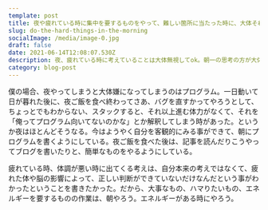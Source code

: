 ```yaml
---
template: post
title: 夜や疲れている時に集中を要するものをやって、難しい箇所に当たった時に、大体それが嫌いになる。
slug: do-the-hard-things-in-the-morning
socialImage: /media/image-0.jpg
draft: false
date: 2021-06-14T12:08:07.530Z
description: 夜、疲れている時に考えていることは大体無視してok。朝一の思考の方が大体正しい。
category: blog-post
---
```

僕の場合、夜やってしまうと大体嫌になってしまうのはプログラム。一日動いて日が暮れた後に、夜ご飯を食べ終わってさあ、バグを直すかってやろうとして、ちょっとでもわからない、スタックすると、それ以上進む体力がなくて、それを「俺ってプログラム向いてないのかな」とか解釈してしまう時があった。というか夜はほとんどそうなる。今はようやく自分を客観的にみる事ができて、朝にプログラムを書くようにしている。夜ご飯を食べた後は、記事を読んだりこうやってブログを書いたりと、簡単なものをやるようにしている。

疲れている時、体調が悪い時に出てくる考えは、自分本来の考えではなくて、疲れた体や脳の影響によって、正しい判断ができていないだけなんだという事がわかったということを書きたかった。だから、大事なもの、ハマりたいもの、エネルギーを要するものの作業は、朝やろう。エネルギーがある時にやろう。